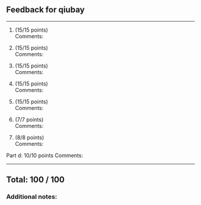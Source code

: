 ## Feedback for qiubay

---

1. (15/15 points)  
   Comments:   


2. (15/15 points)  
   Comments: 


3. (15/15 points)  
   Comments: 


4. (15/15 points)  
   Comments: 


5. (15/15 points)  
   Comments: 


6. (7/7 points)  
   Comments:   


7. (8/8 points)  
   Comments:   

Part d: 10/10 points
   Comments: 

---
## Total: 100 / 100

### Additional notes:  


